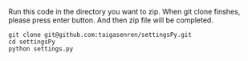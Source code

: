 Run this code in the directory you want to zip.
When git clone finshes, please press enter button.
And then zip file will be completed.

```
git clone git@github.com:taigasenren/settingsPy.git
cd settingsPy
python settings.py
```

